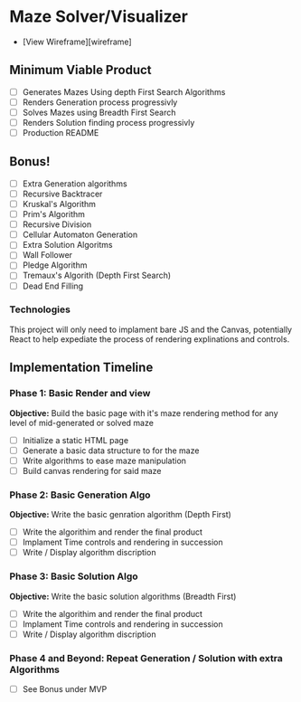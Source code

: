 # Maze Solver/Visualizer
* [View Wireframe][wireframe]

[wireframe.png]: wireframe

## Minimum Viable Product

- [ ] Generates Mazes Using depth First Search Algorithms
- [ ] Renders Generation process progressivly
- [ ] Solves Mazes using Breadth First Search
- [ ] Renders Solution finding process progressivly
- [ ] Production README

## Bonus!
- [ ] Extra Generation algorithms
- [ ] Recursive Backtracer
- [ ] Kruskal's Algorithm
- [ ] Prim's Algorithm
- [ ] Recursive Division
- [ ] Cellular Automaton Generation
- [ ] Extra Solution Algoritms
- [ ] Wall Follower
- [ ] Pledge Algorithm
- [ ] Tremaux's Algorith (Depth First Search)
- [ ] Dead End Filling

### Technologies

This project will only need to implament bare JS and the Canvas, potentially React to help expediate the process of rendering explinations and controls.

## Implementation Timeline

### Phase 1: Basic Render and view

**Objective:** Build the basic page with it's maze rendering method for any level of mid-generated or solved maze

- [ ] Initialize a static HTML page
- [ ] Generate a basic data structure to for the maze
- [ ] Write algorithms to ease maze manipulation
- [ ] Build canvas rendering for said maze

### Phase 2: Basic Generation Algo

**Objective:** Write the basic genration algorithm (Depth First)

- [ ] Write the algorithim and render the final product
- [ ] Implament Time controls and rendering in succession
- [ ] Write / Display algorithm discription

### Phase 3: Basic Solution Algo

**Objective:** Write the basic solution algorithms (Breadth First)

- [ ] Write the algorithim and render the final product
- [ ] Implament Time controls and rendering in succession
- [ ] Write / Display algorithm discription

### Phase 4 and Beyond: Repeat Generation / Solution with extra Algorithms

- [ ] See Bonus under MVP